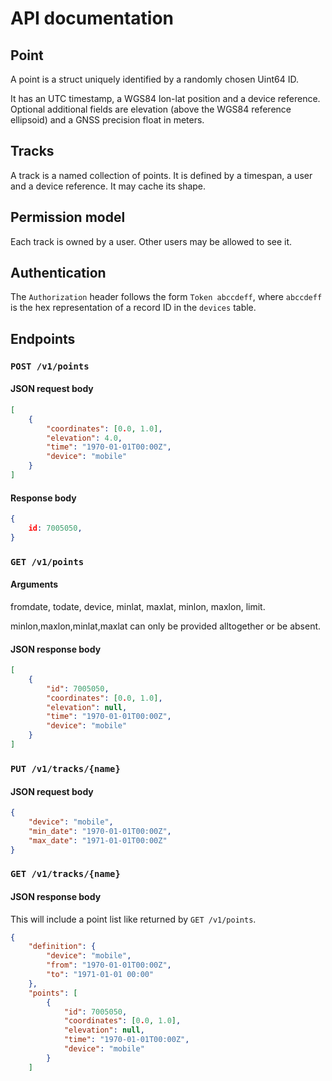 # API documentation
## Point
A point is a struct uniquely identified by a randomly chosen Uint64 ID.

It has an UTC timestamp, a WGS84 lon-lat position and a device reference.
Optional additional fields are elevation (above the WGS84 reference ellipsoid)
and a GNSS precision float in meters.

## Tracks
A track is a named collection of points. It is defined by a timespan, a user and a
device reference. It may cache its shape.

## Permission model
Each track is owned by a user. Other users may be allowed to see it.

## Authentication
The `Authorization` header follows the form `Token abccdeff`, where `abccdeff`
is the hex representation of a record ID in the `devices` table.

## Endpoints
### `POST /v1/points`
#### JSON request body
```json
[
    {
        "coordinates": [0.0, 1.0],
        "elevation": 4.0,
        "time": "1970-01-01T00:00Z",
        "device": "mobile"
    }
]
```
#### Response body
```json
{
    id: 7005050,
}
```

### `GET /v1/points`
#### Arguments
fromdate, todate, device, minlat, maxlat, minlon, maxlon, limit.

minlon,maxlon,minlat,maxlat can only be provided alltogether or be absent.
#### JSON response body
```json
[
    {
        "id": 7005050,
        "coordinates": [0.0, 1.0],
        "elevation": null,
        "time": "1970-01-01T00:00Z",
        "device": "mobile"
    }
]
```

### `PUT /v1/tracks/{name}`
#### JSON request body
```json
{
    "device": "mobile",
    "min_date": "1970-01-01T00:00Z",
    "max_date": "1971-01-01T00:00Z"
}
```

### `GET /v1/tracks/{name}`
#### JSON response body
This will include a point list like returned by `GET /v1/points`.

```json
{
    "definition": {
        "device": "mobile",
        "from": "1970-01-01T00:00Z",
        "to": "1971-01-01 00:00"
    },
    "points": [
        {
            "id": 7005050,
            "coordinates": [0.0, 1.0],
            "elevation": null,
            "time": "1970-01-01T00:00Z",
            "device": "mobile"
        }
    ]
```
